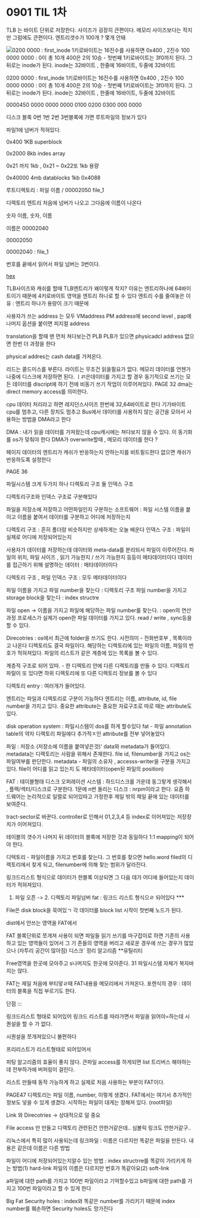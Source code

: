 # 0901 TIL 1차

TLB 는 바이트 단위로 저장한다. 사이즈가 굉장히 큰편이다. 메모리 사이즈보다는 작지만 그럼에도 큰편이다.
엔트리갯수가 100개 ? 몇개 안돼

![0200 0000 : first_inode 1키로바이트는 16진수를 사용하면  0x400 , 2진수 100 0000 0000 : 0이 총 10개 400은 2의 10승 - 첫번째 1키로바이트는 3f0까지 된다. 그 뒤로는 inode가 된다. inode는 32바이트 , 한줄에 16바이트, 두줄에 32바이트](0901%20TIL%201%E1%84%8E%E1%85%A1%20496cecfb02d44a6f83195ddde04cdb6c/Untitled.png)

0200 0000 : first_inode 1키로바이트는 16진수를 사용하면  0x400 , 2진수 100 0000 0000 : 0이 총 10개 400은 2의 10승 - 첫번째 1키로바이트는 3f0까지 된다. 그 뒤로는 inode가 된다. inode는 32바이트 , 한줄에 16바이트, 두줄에 32바이트

0000450 0000 0000 0000 0100 0200 0300 000 0000

디스크 블록 0번 1번 2번 3번블록에 가면 루트파일의 정보가 있다

파일1에 넘버가 적혀있다.

0x400 1KB superblock

0x2000 8kb indes array

0x21 까지 1kb , 0x21 ~ 0x22또 1kb 용량

0x40000  4mb datablocks 1kb 0x4088

루트디렉토리 : 파일 이름 / 00002050 file_1

디렉토리 엔트리 처음에 넘버가 나오고 그다음에 이름이 나온다

숫자 이름, 숫자, 이름

이름은 00002040 

00002050 

00002040 : file_1

번호를 끝에서 읽어서 파일 넘버는 3번이다.

[hex](0901%20TIL%201%E1%84%8E%E1%85%A1%20496cecfb02d44a6f83195ddde04cdb6c/hex%203bd7f7ba8fc243158ca8d1dd8f82f9e0.md)

TLB사이즈와 캐쉬를 할때 TLB엔트리가 왜이렇게 작지? 이유는 엔트리하나에 64바이트이기 때문에
4키로바이트 영억을 엔트리 하나로 할 수 있다
엔트리 수를 줄여놓은 이유 : 엔트리 하나가 용량이 크기 때문에

사용자가 쓰는 address 는 모두 VMaddress
PM address에 second level ,
pap에 나머지 옵션을 붙이면 피지컬 address

translation을 할때 맨 먼처 쳐다보는건 PLB
PLB가 있으면 physicadcl address
없으면 한번 더 과정을 한다

physical addres는 cash data를 가져온다.

리드는 콜드미스를 부른다.
라이트는 무조건 읽을필요가 없다. 메모리 데이터를 언젠가 나중에 디스크에 저장하면 된다.
ㅣㄺ은데이터를 가지고 할 경우 동기적으로
쓰기는 모든 데이터를 discript에 하기 전에 비동기 쓰기 작업이 이루어져있다.
PAGE 32
dma는 direct memory access를 의미한다.

cpu 데이터 처리라고 하면 레지던스사이즈 한번에 32,64바이트로 한다
기가바이트 cpu를 멈추고, 다른 장치도 멈추고
Bus에서 데이터를 사용하지 않는 공간을 모아서 사용하는 방법을
DMA라고 한다

DMA : 내가 읽을 데이터를 가져왔는데 cpu캐시에는 쳐다보지 않을 수 있다.
이 동기화를 os가 맞춰야 한다
DMA가 overwrite할때 , 메모리 데이터를 한다 ?

페이지 데이터의 엔트리가 캐쉬가 반응하는지 안하는지를 비트필드한다
없으면 캐쉬가 반응하도록 설정한다

PAGE 36

파일시스템 크게 두가지
하나 디렉토리 구조
둘 인덱스 구조

디렉토리구조와 인덱스 구조로 구분해있다

파일을 저장소에 저장하고 어떤파일인지 구분하는 소프트웨어 : 파일 시스템
이름을 붙이고 이름을 붙여서 데이터를 구분하고 어디에 저장하는지

디렉토리 구조 :  흔히 폴더랑 비슷하지만 상세하게는 오늘 배운다
인덱스 구조 : 파일이 실제로 어디에 저장되어있는지

사용자가 데이터를 저장하는데
데이터와 meta-data를  분리되서 파일이 이루어진다.
파일의 위치, 파일 사이즈 , 읽기 가능한지 / 쓰기 가능한지 등등이 메타데이터이다
데이터를 접근하기 위해 설명하는 데이터 : 메타데이터이다

디렉토리 구조 , 파일 인덱스 구조 : 모두 메타데이터이다

파일 이름을 가지고 파일 number을 찾는다 : 디렉토리 구조
파일 number을 가지고 storage block을 찾는다 : index structre

파일 open -> 이름을 가지고 파일에 해당하는 파일 number를 찾는다. : open의 연산과정
프로세스가 실제가 open한 파일 데이터를 가지고 있다. read / write , sync등을 할 수 있다.

Direcotries : os에서 최근에 folder을 쓰기도 한다.
사전의미 - 전화번호부 , 목록이라고 나온다
디렉토리도 결국 파일이다. 해당하는 디렉토리에 있는 파일의 이름, 파일의 번호가 적혀져있다.
파일의 리스트가 같은 계층에 있는 목록을 볼 수 있다.

계층적 구조로 되어 있따. - 한 디렉토리 안에 다른 디렉토리를 만들 수 있다.
디렉토리 파릴이 또 있다면 하위 디렉토리에 또 다른 디렉토리 정보를 볼 수 있다

디렉토리 entry : 여러개가 들어있다.

엔트리는 파일과 디렉토리로 구분이 가능하다
엔트리는 이름, attribute, id, file number을 가지고 있다.
중요한 attribute는 중요한 자료구조로 따로 때논 attribute도 있다.

disk operation system : 파일시스템이 dos를 하게 할수있다
fat - 파일 annotation table의 약자
디렉토리 파일에다 추가적ㅈ인 attribute를 전부 넣어놓았다

파일 : 저장소 (저장소에 이름을 붙여넣은것)'
data와 metadata가 들어있다. metadata는
디렉토리는 사람을 위해서 존재한다.
file id, filenumber을 가지고 os는 파일여부를 판단한다.
metadata - 파일의 소유자 , accesss-writer을 구분을 가지고 있다.
file이 어디를 읽고 있는지 도 메타데이터(open된 파일의 position)

FAT : 테이블형태
디스크 오퍼레이션 시스템 :
하드디스크를 가운데 동그랗게 생각해서 , 플랙/섹터/디스크로 구분한다.
1문에 n번 돌리는 디스크 : nrpm이라고 한다.
요즘 하드웨어는 논리적으로 일렬로 되어있따고 가정한후 제일 밖의 제일 끝에 있는 데이터를 보여준다.

tract-sector로 바꾼다.
controller로 인해서 01,2,3,4 등 index로 이어져있는 저장장치가 이어져있다.

테이블의 갯수가 나머지 뒤 데이터의 블록에 저장한 것과 동일하다
1:1 mapping이 되어야 한다.

디텍토리 - 파일이름을 가지고 번호를 찾는다.
그 번호를 찾으면 hello.word filed의 디렉토리에서 찾게 되고, filenumber에 의해 찾는 범위가 달라진다.

링크드리스트 형식으로 데이터가 한블록 이상되면 그 다음 데가 어디에 들어있는지 데이터가 적혀져있다.

1. 파일 오픈 -> 2. 디렉토리 파일넘버
fat : 링크드 리스트 형식으ㄹ 되어있다 ***

File은 disk block을 묵여있ㄱ 각 데이터를 block list 시작이 첫번째 노드가 된다.

dist에서 안쓰는 영역을
FAT에서

FAT 블록단위로 쪼개져 사용이 되면 파일들 읽기 쓰기를 마구잡이로 하면
기존의 사용하고 있는 영역들이 있어서 그 기 존들의 영역을 버리고 새로운 경우에 쓰는 경우가 많았으나 (자투리 공간이 많아짐)
디스크` 정리 알고리즘 **유틸리티

Free영역을 한곳에 모아주고 s나머지도 한곳에 모아준다.
31
파일시스템 자체가 복자바지는 않다.

FAT는 제일 처음에 부티앟ㄹ때 FAT내용을 메모리에서 가져온다.
포렌식의 경우 : 데이터의 블록을 직접 부르기도 한다.

단점 :::

링크드리스트 형태로 되어있어 링크드 리스트를 따라가면서 파일을 읽어야=하는데
시퀀설을 할 수 가 없다.

시퀀설을 쪼개져있으니 불편하다

프리리스트가 리스트형태로 되어있어서

피팅 알고리즘의 효율이 좋지 않다.
큰파일 access를 하게되면 list 트리버스 해야하는데 전부하가에 버퍼링이 걸린다.

리스트 만들때 동작 가능하게 하고 실제로 처음 사용하는 부분이 FAT이다.

PAGE47
디렉토리는 파일 이름, number, 이렇게 생겼다.
FAT에서는 여기서 추가적인 정보도 넣을 수 있게 생겼다.
시작하는 파일이 대게는 정해져 있다. (root파일)

Link 와 Direcotries -> 상대적으로 덜 중요

File access 만 만들고 디렉토리 관련된건 안한거같은데.. 심볼릭 링크도 안한거같구..

리눅스에서 특히 많이 사용되는데
링크파일 : 이름은 다르지만 똑같은 파일을 만든다.
내용은 같은데 이름은 다른 방법

파일이 어디에 저장되어있는지알수 있는 방법 :
index structrre를 똑같이 가리키게 하는 방법(1) hard-link
파일의 이름은 다르지만 번호가 똑같아요(2) soft-link

a파일에 대한 path를 가지고 100번 파일이라고 기억할수있고
b파일에 대한 path를 가지고 100번 파일이라고 할 수 있게 한다

Big Fat Security holes :
index와 똑같은 number를 가리키기 때문에 index number를 훼손하면 Security holes도 망가진다
